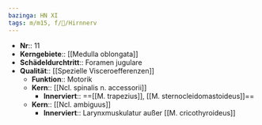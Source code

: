 ```yaml
---
bazinga: HN XI
tags: m/m15, f/🧠/Hirnnerv
---
```

- **Nr**:: 11
- **Kerngebiete**:: [[Medulla oblongata]]
- **Schädeldurchtritt**:: Foramen jugulare
- **Qualität**:: [[Spezielle Visceroefferenzen]]
	- **Funktion**:: Motorik
	- **Kern**:: [[Ncl. spinalis n. accessorii]]
		- **Innerviert**:: ==[[M. trapezius]], [[M. sternocleidomastoideus]]==
	- **Kern**:: [[Ncl. ambiguus]]
		- **Innerviert**:: Larynxmuskulatur außer [[M. cricothyroideus]]
